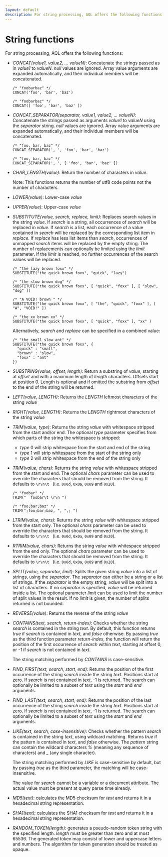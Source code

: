 ```yaml
---
layout: default
description: For string processing, AQL offers the following functions
---
```

String functions
================

For string processing, AQL offers the following functions:

- *CONCAT(value1, value2, ... valueN)*: Concatenate the strings
  passed as in *value1* to *valueN*. *null* values are ignored. Array value arguments
  are expanded automatically, and their individual members will be concatenated.

      /* "foobarbaz" */
      CONCAT('foo', 'bar', 'baz')

      /* "foobarbaz" */
      CONCAT([ 'foo', 'bar', 'baz' ])

- *CONCAT_SEPARATOR(separator, value1, value2, ... valueN)*:
  Concatenate the strings passed as arguments *value1* to *valueN* using the
  *separator* string. *null* values are ignored. Array value arguments
  are expanded automatically, and their individual members will be concatenated.

      /* "foo, bar, baz" */
      CONCAT_SEPARATOR(', ', 'foo', 'bar', 'baz')

      /* "foo, bar, baz" */
      CONCAT_SEPARATOR(', ', [ 'foo', 'bar', 'baz' ])

- *CHAR_LENGTH(value)*: Return the number of characters in *value*.

  Note: This functions returns the number of utf8 code points not the number of characters.

- *LOWER(value)*: Lower-case *value*

- *UPPER(value)*: Upper-case *value*

- *SUBSTITUTE(value, search, replace, limit)*: Replaces search values in the string
  *value*. If *search* is a string, all occurrences of *search* will be replaced in
  *value*. If *search* is a list, each occurrence of a value contained in *search*
  will be replaced by the corresponding list item in *replace*. If *replace* has less
  list items than *search*, occurrences of unmapped *search* items will be replaced
  by the empty string. The number of replacements can optionally be limited using the
  *limit* parameter. If the *limit* is reached, no further occurrences of the search
  values will be replaced.

      /* "the lazy brown foxx" */ 
      SUBSTITUTE("the quick brown foxx", "quick", "lazy")

      /* "the slow brown dog" */ 
      SUBSTITUTE("the quick brown foxx", [ "quick", "foxx" ], [ "slow", "dog" ])       

      /* "A VOID! brown " */ 
      SUBSTITUTE("the quick brown foxx", [ "the", "quick", "foxx" ], [ "A", "VOID!" ])

      /* "the xx brown xx" */
      SUBSTITUTE("the quick brown foxx", [ "quick", "foxx" ], "xx" )                   

  Alternatively, *search* and *replace* can be specified in a combined value:

      /* "the small slow ant" */ 
      SUBSTITUTE("the quick brown foxx", { 
        "quick" : "small", 
        "brown" : "slow", 
        "foxx" : "ant" 
      }) 

- *SUBSTRING(value, offset, length)*: Return a substring of *value*,
  starting at *offset* and with a maximum length of *length* characters. Offsets
  start at position 0. Length is optional and if omitted the substring from *offset*
  to the end of the string will be returned.

- *LEFT(value, LENGTH)*: Returns the *LENGTH* leftmost characters of
  the string *value*

- *RIGHT(value, LENGTH)*: Returns the *LENGTH* rightmost characters of
  the string *value*

- *TRIM(value, type)*: Returns the string *value* with whitespace stripped 
  from the start and/or end. The optional *type* parameter specifies from which parts
  of the string the whitespace is stripped:

  - *type* 0 will strip whitespace from the start and end of the string
  - *type* 1 will strip whitespace from the start of the string only
  - *type* 2 will strip whitespace from the end of the string only

- *TRIM(value, chars)*: Returns the string *value* with whitespace stripped 
  from the start and end. The optional *chars* parameter can be used to override the
  characters that should be removed from the string. It defaults to `\r\n\t `
  (i.e. `0x0d`, `0x0a`, `0x09` and `0x20`).

      /* "foobar" */
      TRIM("  foobar\t \r\n ")         

      /* "foo;bar;baz" */
      TRIM(";foo;bar;baz, ", ",; ")     

- *LTRIM(value, chars)*: Returns the string *value* with whitespace stripped 
  from the start only. The optional *chars* parameter can be used to override the
  characters that should be removed from the string. It defaults to `\r\n\t `
  (i.e. `0x0d`, `0x0a`, `0x09` and `0x20`).

- *RTRIM(value, chars)*: Returns the string *value* with whitespace stripped 
  from the end only. The optional *chars* parameter can be used to override the
  characters that should be removed from the string. It defaults to `\r\n\t `
  (i.e. `0x0d`, `0x0a`, `0x09` and `0x20`).

- *SPLIT(value, separator, limit)*: Splits the given string *value* into a list of
  strings, using the *separator*. The *separator* can either be a string or a
  list of strings. If the *separator* is the empty string, *value* will be split
  into a list of characters. If no *separator* is specified, *value* will be
  returned inside a list.
  The optional parameter *limit* can be used to limit the number of split values in
  the result. If no *limit* is given, the number of splits returned is not bounded. 

- *REVERSE(value)*: Returns the reverse of the string *value*

- *CONTAINS(text, search, return-index)*: Checks whether the string
  *search* is contained in the string *text*. By default, this function returns 
  *true* if *search* is contained in *text*, and *false* otherwise. By
  passing *true* as the third function parameter *return-index*, the function
  will return the position of the first occurrence of *search* within *text*, 
  starting at offset 0, or *-1* if *search* is not contained in *text*.

  The string matching performed by *CONTAINS* is case-sensitive.

* *FIND_FIRST(text, search, start, end)*: Returns the position of the first
  occurrence of the string *search* inside the string *text*. Positions start at 
  zero. If *search* is not contained in *text*, -1 is returned. The search can 
  optionally be limited to a subset of *text* using the *start* and *end* arguments.

* *FIND_LAST(text, search, start, end)*: Returns the position of the last
  occurrence of the string *search* inside the string *text*. Positions start at 
  zero. If *search* is not contained in *text*, -1 is returned. The search can 
  optionally be limited to a subset of *text* using the *start* and *end* arguments.

- *LIKE(text, search, case-insensitive)*: Checks whether the pattern
  *search* is contained in the string *text*, using wildcard matching. 
  Returns *true* if the pattern is contained in *text*, and *false* otherwise. 
  The *pattern* string can contain the wildcard characters *%* (meaning any
  sequence of characters) and *_* (any single character).

  The string matching performed by *LIKE* is case-sensitive by default, but by
  passing *true* as the third parameter, the matching will be case-insensitive.

  The value for *search* cannot be a variable or a document attribute. The actual 
  value must be present at query parse time already.

- *MD5(text)*: calculates the MD5 checksum for *text* and returns it in a 
  hexadecimal string representation.

- *SHA1(text)*: calculates the SHA1 checksum for *text* and returns it in a 
  hexadecimal string representation.

- *RANDOM_TOKEN(length)*: generates a pseudo-random token string with the 
  specified length. *length* must be greater than zero and at most 65536. The
  generated token may consist of lower and uppercase letters and numbers. The
  algorithm for token generation should be treated as opaque.

